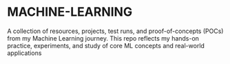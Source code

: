 # MACHINE-LEARNING
A collection of resources, projects, test runs, and proof-of-concepts (POCs) from my Machine Learning journey. This repo reflects my hands-on practice, experiments, and study of core ML concepts and real-world applications
